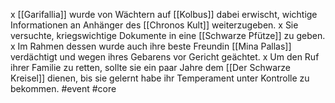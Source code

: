 x [[Garifallia]] wurde von Wächtern auf [[Kolbus]] dabei erwischt, wichtige Informationen an Anhänger des [[Chronos Kult]] weiterzugeben.
x Sie versuchte, kriegswichtige Dokumente in eine [[Schwarze Pfütze]] zu geben.
x Im Rahmen dessen wurde auch ihre beste Freundin [[Mina Pallas]] verdächtigt und wegen ihres Gebarens vor Gericht geächtet. 
x Um den Ruf ihrer Familie zu retten, sollte sie ein paar Jahre dem [[Der Schwarze Kreisel]] dienen, bis sie gelernt habe ihr Temperament unter Kontrolle zu bekommen.
#event #core 